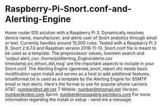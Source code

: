 # Raspberry-Pi-Snort.conf-and-Alerting-Engine
Home router IDS solution with a Raspberry Pi 3. Dynamically resolves device name, manufacturer, and alerts user of Snort analytics through email or text. Currently handles around 15,000 rules.
Tested with a Raspberry Pi 3 B, Snort 2.9.7.0 and Raspbian version 2018-11-13.
Snort.conf file is meant to be used as a template. 
The preprocessor values, lowmem search and 'output alert_csv: /home/pi/Alerting_Engine/alerts.csv timestamp,src,ethsrc,dst,msg' are the important aspects to include in your Snort.conf.
The Alerting Engine (generate_snort_report.sh) needs basic modification upon install and serves as a host to add additional features.
emailformat.txt is used as a template by the Alerting Engine for SSMTP email or text alerts.
Here's the format to use for popular phone carriers:
AT&T: number@txt.att.net 
T-Mobile: number@tmomail.net
Verizon: number@vtext.com 
Sprint: number@messaging.sprintpcs.com
For more information regarding the install or setup - send me a message.

